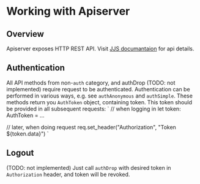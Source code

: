 # Working with Apiserver

## Overview 
Apiserver exposes HTTP REST API.
Visit [JJS documantaion](https://jjs-dev.github.io/jjs/api) for api details.

## Authentication
All API methods from non-`auth` category, and authDrop (TODO: not implemented) require request to be authenticated.
Authentication can be performed in various ways, e.g. see `authAnonymous` and `authSimple`.
These methods return you `AuthToken` object, containing token.
This token should be provided in all subsequent requests:
`
// when logging in
let token: AuthToken = ...

// later, when doing request
req.set_header("Authorization", "Token ${token.data}")
`

## Logout
(TODO: not implemented)
Just call `authDrop` with desired token in `Authorization` header, and token will be revoked.